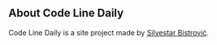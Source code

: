 ## About Code Line Daily

Code Line Daily is a site project made by [Silvestar Bistrović].

[Silvestar Bistrović]: https://www.silvestar.codes
